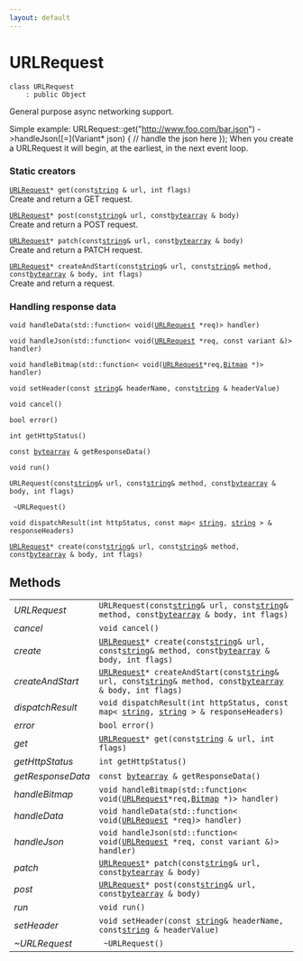 ```yaml
---
layout: default
---
```


# URLRequest

```
class URLRequest
    : public Object
```


General purpose async networking support.     

Simple example:  URLRequest::get("http://www.foo.com/bar.json") ->handleJson([=](Variant* json) { // handle the json here });  When you create a URLRequest it will begin, at the earliest, in the next event loop.     
### Static creators

[`URLRequest`](/oaknut/ref/app_group/URLRequest)` * get(const `[`string`](/oaknut/ref/base_group/string)` & url, int flags)`<br>Create and return a GET request.

[`URLRequest`](/oaknut/ref/app_group/URLRequest)` * post(const `[`string`](/oaknut/ref/base_group/string)` & url, const `[`bytearray`](/oaknut/ref/base_group/bytearray)` & body)`<br>Create and return a POST request.

[`URLRequest`](/oaknut/ref/app_group/URLRequest)` * patch(const `[`string`](/oaknut/ref/base_group/string)` & url, const `[`bytearray`](/oaknut/ref/base_group/bytearray)` & body)`<br>Create and return a PATCH request.

[`URLRequest`](/oaknut/ref/app_group/URLRequest)` * createAndStart(const `[`string`](/oaknut/ref/base_group/string)` & url, const `[`string`](/oaknut/ref/base_group/string)` & method, const `[`bytearray`](/oaknut/ref/base_group/bytearray)` & body, int flags)`<br>Create and return a request.



### Handling response data

`void handleData(std::function< void(`[`URLRequest`](/oaknut/ref/app_group/URLRequest)` *req)> handler)`<br>

`void handleJson(std::function< void(`[`URLRequest`](/oaknut/ref/app_group/URLRequest)` *req, const variant &)> handler)`<br>

`void handleBitmap(std::function< void(`[`URLRequest`](/oaknut/ref/app_group/URLRequest)` *req, `[`Bitmap`](/oaknut/ref/graphics_group/Bitmap)` *)> handler)`<br>



`void setHeader(const `[`string`](/oaknut/ref/base_group/string)` & headerName, const `[`string`](/oaknut/ref/base_group/string)` & headerValue)`<br>

`void cancel()`<br>

`bool error()`<br>

`int getHttpStatus()`<br>

`const `[`bytearray`](/oaknut/ref/base_group/bytearray)` & getResponseData()`<br>



`void run()`<br>

` URLRequest(const `[`string`](/oaknut/ref/base_group/string)` & url, const `[`string`](/oaknut/ref/base_group/string)` & method, const `[`bytearray`](/oaknut/ref/base_group/bytearray)` & body, int flags)`<br>

` ~URLRequest()`<br>

`void dispatchResult(int httpStatus, const map< `[`string`](/oaknut/ref/base_group/string)`, `[`string`](/oaknut/ref/base_group/string)` > & responseHeaders)`<br>



[`URLRequest`](/oaknut/ref/app_group/URLRequest)` * create(const `[`string`](/oaknut/ref/base_group/string)` & url, const `[`string`](/oaknut/ref/base_group/string)` & method, const `[`bytearray`](/oaknut/ref/base_group/bytearray)` & body, int flags)`<br>



## Methods

| | |
|-|-|
| *URLRequest* | ` URLRequest(const `[`string`](/oaknut/ref/base_group/string)` & url, const `[`string`](/oaknut/ref/base_group/string)` & method, const `[`bytearray`](/oaknut/ref/base_group/bytearray)` & body, int flags)` |  |
| *cancel* | `void cancel()` |  |
| *create* | [`URLRequest`](/oaknut/ref/app_group/URLRequest)` * create(const `[`string`](/oaknut/ref/base_group/string)` & url, const `[`string`](/oaknut/ref/base_group/string)` & method, const `[`bytearray`](/oaknut/ref/base_group/bytearray)` & body, int flags)` |  |
| *createAndStart* | [`URLRequest`](/oaknut/ref/app_group/URLRequest)` * createAndStart(const `[`string`](/oaknut/ref/base_group/string)` & url, const `[`string`](/oaknut/ref/base_group/string)` & method, const `[`bytearray`](/oaknut/ref/base_group/bytearray)` & body, int flags)` |  |
| *dispatchResult* | `void dispatchResult(int httpStatus, const map< `[`string`](/oaknut/ref/base_group/string)`, `[`string`](/oaknut/ref/base_group/string)` > & responseHeaders)` |  |
| *error* | `bool error()` |  |
| *get* | [`URLRequest`](/oaknut/ref/app_group/URLRequest)` * get(const `[`string`](/oaknut/ref/base_group/string)` & url, int flags)` |  |
| *getHttpStatus* | `int getHttpStatus()` |  |
| *getResponseData* | `const `[`bytearray`](/oaknut/ref/base_group/bytearray)` & getResponseData()` |  |
| *handleBitmap* | `void handleBitmap(std::function< void(`[`URLRequest`](/oaknut/ref/app_group/URLRequest)` *req, `[`Bitmap`](/oaknut/ref/graphics_group/Bitmap)` *)> handler)` |  |
| *handleData* | `void handleData(std::function< void(`[`URLRequest`](/oaknut/ref/app_group/URLRequest)` *req)> handler)` |  |
| *handleJson* | `void handleJson(std::function< void(`[`URLRequest`](/oaknut/ref/app_group/URLRequest)` *req, const variant &)> handler)` |  |
| *patch* | [`URLRequest`](/oaknut/ref/app_group/URLRequest)` * patch(const `[`string`](/oaknut/ref/base_group/string)` & url, const `[`bytearray`](/oaknut/ref/base_group/bytearray)` & body)` |  |
| *post* | [`URLRequest`](/oaknut/ref/app_group/URLRequest)` * post(const `[`string`](/oaknut/ref/base_group/string)` & url, const `[`bytearray`](/oaknut/ref/base_group/bytearray)` & body)` |  |
| *run* | `void run()` |  |
| *setHeader* | `void setHeader(const `[`string`](/oaknut/ref/base_group/string)` & headerName, const `[`string`](/oaknut/ref/base_group/string)` & headerValue)` |  |
| *~URLRequest* | ` ~URLRequest()` |  |
